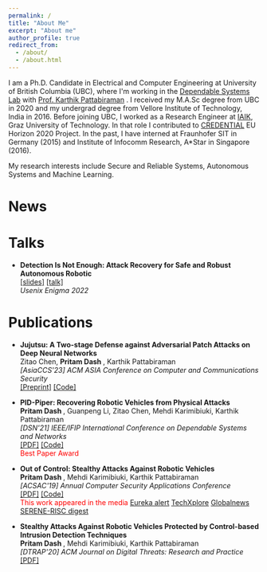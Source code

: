 ```yaml
---
permalink: /
title: "About Me"
excerpt: "About me"
author_profile: true
redirect_from: 
  - /about/
  - /about.html
---
```


I am a Ph.D. Candidate in Electrical and Computer Engineering at University of British Columbia (UBC), where I'm working in the 
<a href="https://blogs.ubc.ca/dependablesystemslab/">Dependable Systems Lab</a> with <a href="http://blogs.ubc.ca/karthik/">Prof. Karthik Pattabiraman</a> . 
I received my M.A.Sc degree from UBC in 2020 and my undergrad degree from Vellore Institute of Technology, India in 2016.
Before joining UBC, I worked as a Research Engineer at <a href="https://www.iaik.tugraz.at/">IAIK</a>, Graz University of Technology. In that role 
I contributed to <a href="https://credential.eu/">CREDENTIAL</a> EU Horizon 2020 Project. 
In the past, I have interned at Fraunhofer SIT in Germany (2015) and Institute of Infocomm Research, A*Star in Singapore (2016).

My research interests include Secure and Reliable Systems, Autonomous Systems and Machine Learning.

News
====

Talks
=====
<ul>
  <li><b>Detection Is Not Enough: Attack Recovery for Safe and Robust Autonomous Robotic</b>
    <br>
      <a href="https://www.usenix.org/system/files/enigma2022_slides_dash.pdf">[slides]</a>
      <a href="https://www.youtube.com/watch?v=lXi_MPeN9YI">[talk]</a>
    <br>
    <em>Usenix Enigma 2022</em>
  </li>
</ul>

Publications
============
<ul>
  <li><b>Jujutsu: A Two-stage Defense against Adversarial Patch Attacks on Deep Neural Networks</b>
    <br> Zitao Chen, <b> Pritam Dash </b>, Karthik Pattabiraman
    <br>
    <em>[AsiaCCS'23] ACM ASIA Conference on Computer and Communications Security</em>
    <br>
      <a href="https://arxiv.org/abs/2108.05075">[Preprint]</a>
      <a href="https://github.com/DependableSystemsLab/Jujutsu">[Code]</a>
    <br>
  </li>
</ul>

<ul>
  <li><b>PID-Piper: Recovering Robotic Vehicles from Physical Attacks</b>
    <br> <b> Pritam Dash </b>, Guanpeng Li, Zitao Chen, Mehdi Karimibiuki, Karthik Pattabiraman
    <br>
    <em>[DSN'21] IEEE/IFIP International Conference on Dependable Systems and Networks</em>
    <br>
      <a href="https://dropbox.com/s/imfsjdt81v9oio9/Pid-Piper-DSN21.pdf?dl=0">[PDF]</a>
      <a href="https://github.com/DependableSystemsLab/pid-piper">[Code]</a>
    <br>
    <span style="color:red">Best Paper Award</span>
  </li>
</ul>
                           
<ul>
  <li><b>Out of Control: Stealthy Attacks Against Robotic Vehicles</b>
    <br> <b> Pritam Dash </b>, Mehdi Karimibiuki, Karthik Pattabiraman
    <br>
    <em>[ACSAC'19] Annual Computer Security Applications Conference</em>
    <br>
      <a href="https://blogs.ubc.ca/karthik/files/2019/09/acsac19.pdf">[PDF]</a>
      <a href="https://github.com/DependableSystemsLab/stealthy-attacks">[Code]</a>
    <br>
    <span style="color:red">This work appeared in the media </span>
    <a href="https://www.eurekalert.org/news-releases/892589">Eureka alert</a>
    <a href="https://techxplore.com/news/2019-11-highlights-safeguard-drones-robotic-cars.html">TechXplore</a>
    <a href="https://globalnews.ca/news/6235460/ubc-drone-hacking-research/"> Globalnews</a>
    <a href="https://www.serene-risc.ca/public/media/files/prod/page_files/11/14_SERENE-RISC-Vol3-Iss1.pdf">SERENE-RISC digest</a>
  </li>
</ul>

<ul>
  <li><b>Stealthy Attacks Against Robotic Vehicles Protected by Control-based Intrusion Detection Techniques</b>
    <br> <b> Pritam Dash </b>, Mehdi Karimibiuki, Karthik Pattabiraman
    <br>
    <em>[DTRAP'20]  ACM Journal on Digital Threats: Research and Practice</em>
    <br>
      <a href="https://blogs.ubc.ca/karthik/files/2020/09/DTRAP-2020.pdf">[PDF]</a>
  </li>
</ul>





